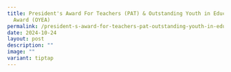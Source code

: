 ```yaml
---
title: President's Award For Teachers (PAT) & Outstanding Youth in Education
  Award (OYEA)
permalink: /president-s-award-for-teachers-pat-outstanding-youth-in-education-award-oyea/
date: 2024-10-24
layout: post
description: ""
image: ""
variant: tiptap
---
```

